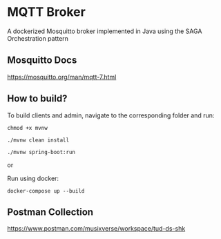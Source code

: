 # MQTT Broker

A dockerized Mosquitto broker implemented in Java using the SAGA Orchestration pattern

## Mosquitto Docs

https://mosquitto.org/man/mqtt-7.html


## How to build?

To build clients and admin, navigate to the corresponding folder and run:

`chmod +x mvnw`

`./mvnw clean install`

`./mvnw spring-boot:run`

or

Run using docker:

`docker-compose up --build`


## Postman Collection

https://www.postman.com/musixverse/workspace/tud-ds-shk